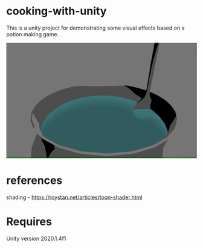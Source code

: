 # cooking-with-unity

This is a unity project for demonstrating some visual effects based on a potion making game. 

![alt text][logo]

[logo]: https://github.com/mceachsamu/cooking-with-unity/blob/master/pot.gif "Logo Title Text 1"

# references
shading - https://roystan.net/articles/toon-shader.html

# Requires
Unity version 2020.1.4f1

